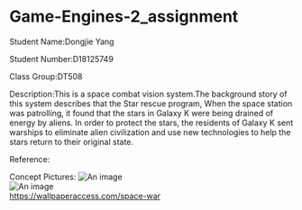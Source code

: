 # Game-Engines-2_assignment
Student Name:Dongjie Yang

Student Number:D18125749

Class Group:DT508

Description:This is a space combat vision system.The background story of this system describes that the Star rescue program, When the space station was patrolling, it found that the stars in Galaxy K were being drained of energy by aliens. In order to protect the stars, the residents of Galaxy K sent warships to eliminate alien civilization and use new technologies to help the stars return to their original state.


Reference:

Concept Pictures:
![An image](1.jpg)  
![An image](2.jpg)  
https://wallpaperaccess.com/space-war

